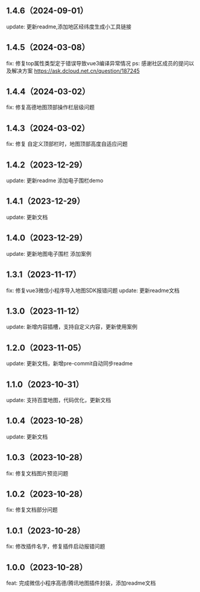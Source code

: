 ## 1.4.6（2024-09-01）
update: 更新readme,添加地区经纬度生成小工具链接
## 1.4.5（2024-03-08）
fix: 修复top属性类型定于错误导致vue3编译异常情况
ps: 感谢社区成员的提问以及解决方案 https://ask.dcloud.net.cn/question/187245
## 1.4.4（2024-03-02）
fix: 修复高德地图顶部操作栏层级问题
## 1.4.3（2024-03-02）
fix: 修复 自定义顶部栏时，地图顶部高度自适应问题
## 1.4.2（2023-12-29）
update: 更新readme  添加电子围栏demo
## 1.4.1（2023-12-29）
update: 更新文档
## 1.4.0（2023-12-29）
update: 更新地图电子围栏 添加案例
## 1.3.1（2023-11-17）
fix: 修复vue3微信小程序导入地图SDK报错问题
update: 更新readme文档
## 1.3.0（2023-11-12）
update: 新增内容插槽，支持自定义内容，更新使用案例
## 1.2.0（2023-11-05）
update: 更新文档，新增pre-commit自动同步readme
## 1.1.0（2023-10-31）
update: 支持百度地图，代码优化，更新文档
## 1.0.4（2023-10-28）
update: 更新文档
## 1.0.3（2023-10-28）
fix: 修复文档图片预览问题
## 1.0.2（2023-10-28）
fix: 修复文档部分问题
## 1.0.1（2023-10-28）
fix: 修改插件名字，修复插件启动报错问题
## 1.0.0（2023-10-28）
feat: 完成微信小程序高德/腾讯地图插件封装，添加readme文档
